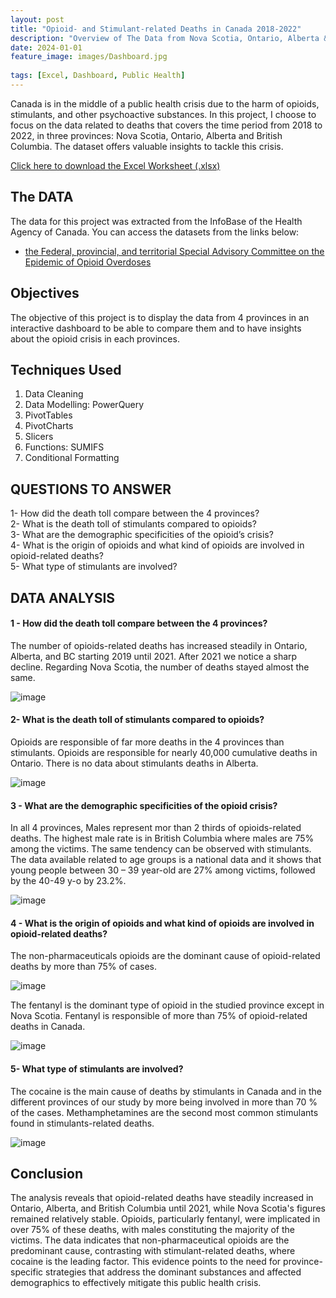 ```yaml
---
layout: post
title: "Opioid- and Stimulant-related Deaths in Canada 2018-2022"
description: "Overview of The Data from Nova Scotia, Ontario, Alberta & British Columbia 2018 -2022."
date: 2024-01-01
feature_image: images/Dashboard.jpg
 
tags: [Excel, Dashboard, Public Health]
---
```


Canada is in the middle of a public health crisis due to the harm of opioids, stimulants, and other psychoactive substances. In this project, I choose to focus on the data related to deaths that covers the time period from 2018 to 2022, in three provinces: Nova Scotia, Ontario, Alberta and British Columbia. 
The dataset offers valuable insights to tackle this crisis.

<!--more-->
<a href="Download_Projects/DataAll.xlsx" download="Download_Projects/DataAll.xlsx">Click here to download the Excel Worksheet (.xlsx) </a>
## The DATA

The data for this project was extracted from the InfoBase of the Health Agency of Canada. 
You can access the datasets from the links below: 
-	<a href= "https://health-infobase.canada.ca/substance-related-harms/opioids-stimulants/">the Federal, provincial, and territorial Special Advisory Committee on the Epidemic of Opioid Overdoses</a><br/>
## Objectives
The objective of this project is to display the data from 4 provinces in an interactive dashboard to be able to compare them and to have insights about the opioid crisis in each provinces.

## Techniques Used 
1.	Data Cleaning
2.	Data Modelling: PowerQuery
3.	PivotTables
4.	PivotCharts
5.	Slicers
6.	Functions: SUMIFS
7.	Conditional Formatting




## QUESTIONS TO ANSWER
1-	How did the death toll compare between the 4 provinces?<br/>
2-	What is the death toll of stimulants compared to opioids? <br/>
3-	What are the demographic specificities of the opioid’s crisis? <br/>
4-	What is the origin of opioids and what kind of opioids are involved in opioid-related deaths?<br/>
5-	 What type of stimulants are involved?<br/>



## DATA ANALYSIS

#### 1 - How did the death toll compare between the 4 provinces?
The number of opioids-related deaths has increased steadily in Ontario, Alberta, and BC starting 2019 until 2021. After 2021 we notice a sharp decline.
Regarding Nova Scotia, the number of deaths stayed almost the same. 

![image](https://github.com/YounesKhamouna/youneskhamouna.github.io/assets/142261924/4ec74d2d-6748-43a7-a08c-9c722670af2c)

#### 2-	What is the death toll of stimulants compared to opioids?
Opioids are responsible of far more deaths in the 4 provinces than stimulants.
Opioids are responsible for nearly 40,000 cumulative deaths in Ontario. There is no data about stimulants deaths in Alberta. 

![image](https://github.com/YounesKhamouna/youneskhamouna.github.io/assets/142261924/724b7e43-e11e-4d2f-b08c-f883ff181bcb)


#### 3 - What are the demographic specificities of the opioid crisis?
In all 4 provinces, Males represent mor than 2 thirds of opioids-related deaths. The highest male rate is in British Columbia where males are 75% among the victims. 
The same tendency can be observed with stimulants. 
The data available related to age groups is a national data and it shows that young people between 30 – 39 year-old are 27% among victims, followed by the 40-49 y-o by 23.2%. 

![image](https://github.com/YounesKhamouna/youneskhamouna.github.io/assets/142261924/55aa667a-1758-48f5-adbd-a9b30d468ad1)

#### 4	- What is the origin of opioids and what kind of opioids are involved in opioid-related deaths?
The non-pharmaceuticals opioids are the dominant cause of opioid-related deaths by more than 75% of cases. 


 ![image](https://github.com/YounesKhamouna/youneskhamouna.github.io/assets/142261924/cf0e6b52-58d7-49a1-a618-3fd84d44666c)


The fentanyl is the dominant type of opioid in the studied province except in Nova Scotia.
Fentanyl is responsible of more than 75% of opioid-related deaths in Canada.
 
![image](https://github.com/YounesKhamouna/youneskhamouna.github.io/assets/142261924/2d023f78-e9f8-4f31-bddd-90beb2cd28f4)


#### 5- What type of stimulants are involved?
The cocaine is the main cause of deaths by stimulants in Canada and in the different provinces of our study by more being involved in more than 70 % of the cases.
Methamphetamines are the second most common stimulants found in stimulants-related deaths. 

![image](https://github.com/YounesKhamouna/youneskhamouna.github.io/assets/142261924/4991dda4-2748-4741-938a-79d90f7989d7)

## Conclusion

The analysis reveals that opioid-related deaths have steadily increased in Ontario, Alberta, and British Columbia until 2021, while Nova Scotia's figures remained relatively stable. Opioids, particularly fentanyl, were implicated in over 75% of these deaths, with males constituting the majority of the victims. The data indicates that non-pharmaceutical opioids are the predominant cause, contrasting with stimulant-related deaths, where cocaine is the leading factor. This evidence points to the need for province-specific strategies that address the dominant substances and affected demographics to effectively mitigate this public health crisis.
